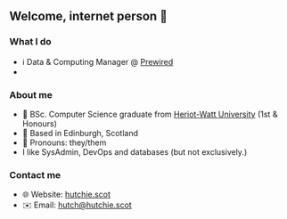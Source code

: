 ## Welcome, internet person 👋

### What I do

- ℹ️ Data & Computing Manager @ [Prewired](https://github.com/prewired)
- 

### About me

- 🏫 BSc. Computer Science graduate from [Heriot-Watt University](https://hw.ac.uk) (1st & Honours)
- 📍 Based in Edinburgh, Scotland
- 🌈 Pronouns: they/them
- I like SysAdmin, DevOps and databases (but not exclusively.)

### Contact me

- 🌐 Website:  [hutchie.scot](https://hutchie.scot)
- ✉️ Email:    [hutch@hutchie.scot](mailto:hutch@hutchie.scot)
